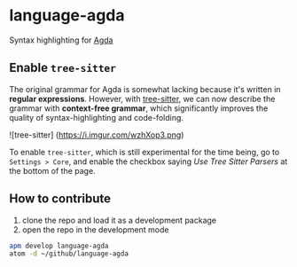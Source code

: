 # language-agda

Syntax highlighting for [Agda](http://agda.readthedocs.io)

## Enable `tree-sitter`

The original grammar for Agda is somewhat lacking because it's written in **regular expressions**. However, with [tree-sitter](https://github.com/tree-sitter/tree-sitter), we can now describe
the grammar with **context-free grammar**, which significantly improves the quality of syntax-highlighting and code-folding.

![tree-sitter]
(https://i.imgur.com/wzhXop3.png)

To enable `tree-sitter`, which is still experimental for the time being, go to `Settings > Core`, and enable the checkbox saying *Use Tree Sitter Parsers* at the bottom of the page.

## How to contribute

1. clone the repo and load it as a development package
2. open the repo in the development mode

```bash
apm develop language-agda
atom -d ~/github/language-agda
```
